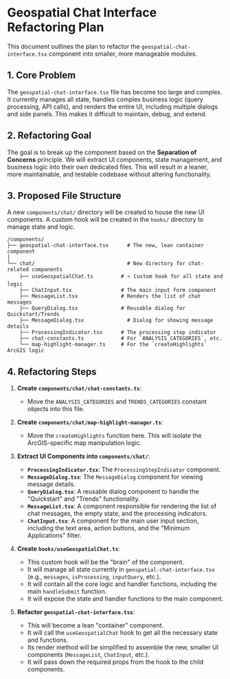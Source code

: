 # Geospatial Chat Interface Refactoring Plan

This document outlines the plan to refactor the `geospatial-chat-interface.tsx` component into smaller, more manageable modules.

## 1. Core Problem

The `geospatial-chat-interface.tsx` file has become too large and complex. It currently manages all state, handles complex business logic (query processing, API calls), and renders the entire UI, including multiple dialogs and side panels. This makes it difficult to maintain, debug, and extend.

## 2. Refactoring Goal

The goal is to break up the component based on the **Separation of Concerns** principle. We will extract UI components, state management, and business logic into their own dedicated files. This will result in a leaner, more maintainable, and testable codebase without altering functionality.

## 3. Proposed File Structure

A new `components/chat/` directory will be created to house the new UI components. A custom hook will be created in the `hooks/` directory to manage state and logic.

```
/components/
├── geospatial-chat-interface.tsx      # The new, lean container component
│
└── chat/                              # New directory for chat-related components
    ├── useGeospatialChat.ts         # ⭐ Custom hook for all state and logic
    ├── ChatInput.tsx                # The main input form component
    ├── MessageList.tsx              # Renders the list of chat messages
    ├── QueryDialog.tsx              # Reusable dialog for Quickstart/Trends
    ├── MessageDialog.tsx              # Dialog for showing message details
    ├── ProcessingIndicator.tsx      # The processing step indicator
    ├── chat-constants.ts            # For `ANALYSIS_CATEGORIES`, etc.
    └── map-highlight-manager.ts     # For the `createHighlights` ArcGIS logic
```

## 4. Refactoring Steps

1.  **Create `components/chat/chat-constants.ts`**:
    *   Move the `ANALYSIS_CATEGORIES` and `TRENDS_CATEGORIES` constant objects into this file.

2.  **Create `components/chat/map-highlight-manager.ts`**:
    *   Move the `createHighlights` function here. This will isolate the ArcGIS-specific map manipulation logic.

3.  **Extract UI Components into `components/chat/`**:
    *   **`ProcessingIndicator.tsx`**: The `ProcessingStepIndicator` component.
    *   **`MessageDialog.tsx`**: The `MessageDialog` component for viewing message details.
    *   **`QueryDialog.tsx`**: A reusable dialog component to handle the "Quickstart" and "Trends" functionality.
    *   **`MessageList.tsx`**: A component responsible for rendering the list of chat messages, the empty state, and the processing indicators.
    *   **`ChatInput.tsx`**: A component for the main user input section, including the text area, action buttons, and the "Minimum Applications" filter.

4.  **Create `hooks/useGeospatialChat.ts`**:
    *   This custom hook will be the "brain" of the component.
    *   It will manage all state currently in `geospatial-chat-interface.tsx` (e.g., `messages`, `isProcessing`, `inputQuery`, etc.).
    *   It will contain all the core logic and handler functions, including the main `handleSubmit` function.
    *   It will expose the state and handler functions to the main component.

5.  **Refactor `geospatial-chat-interface.tsx`**:
    *   This will become a lean "container" component.
    *   It will call the `useGeospatialChat` hook to get all the necessary state and functions.
    *   Its render method will be simplified to assemble the new, smaller UI components (`MessageList`, `ChatInput`, etc.).
    *   It will pass down the required props from the hook to the child components. 